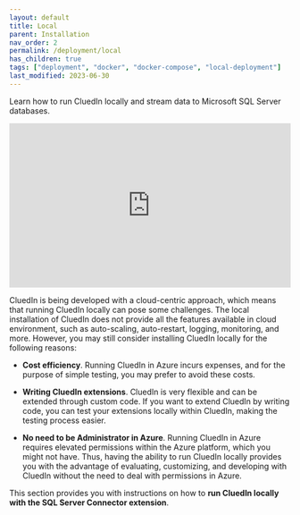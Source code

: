 ```yaml
---
layout: default
title: Local
parent: Installation
nav_order: 2
permalink: /deployment/local
has_children: true
tags: ["deployment", "docker", "docker-compose", "local-deployment"]
last_modified: 2023-06-30
---
```


Learn how to run CluedIn locally and stream data to Microsoft SQL Server databases.

<div style='padding:58.42% 0 0 0;position:relative;'>
<iframe src="https://player.vimeo.com/video/842179773?badge=0&amp;autopause=0&amp;player_id=0&amp;app_id=58479" frameborder="0" allow="autoplay; fullscreen; picture-in-picture" allowfullscreen style="position:absolute;top:0;left:0;width:100%;height:100%;" title="AMA_installation_overview_video_upd"></iframe>
</div>

CluedIn is being developed with a cloud-centric approach, which means that running CluedIn locally can pose some challenges. The local installation of CluedIn does not provide all the features available in cloud environment, such as auto-scaling, auto-restart, logging, monitoring, and more. However, you may still consider installing CluedIn locally for the following reasons:

- **Cost efficiency**. Running CluedIn in Azure incurs expenses, and for the purpose of simple testing, you may prefer to avoid these costs.

- **Writing CluedIn extensions**. CluedIn is very flexible and can be extended through custom code. If you want to extend CluedIn by writing code, you can test your extensions locally within CluedIn, making the testing process easier.

- **No need to be Administrator in Azure**. Running CluedIn in Azure requires elevated permissions within the Azure platform, which you might not have. Thus, having the ability to run CluedIn locally provides you with the advantage of evaluating, customizing, and developing with CluedIn without the need to deal with permissions in Azure.

This section provides you with instructions on how to **run CluedIn locally with the SQL Server Connector extension**.